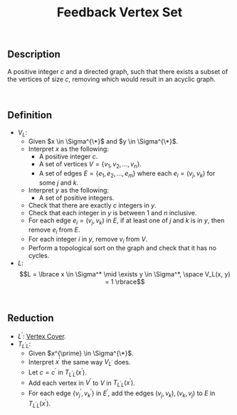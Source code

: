 # $$\text{Feedback Vertex Set}$$

<br>

## Description

A positive integer $c$ and a directed graph, such that there exists a subset of the vertices of size $c$, removing which would result in an acyclic graph.

<br>

## Definition

- $V_L$:
  - Given $x \in \Sigma^{\*}$ and $y \in \Sigma^{\*}$.
  - Interpret $x$ as the following:
    - A positive integer $c$.
    - A set of vertices $V = \lbrace v_1, v_2, ..., v_n \rbrace$.
    - A set of edges $E = \lbrace e_1, e_2, ..., e_m \rbrace$ where each $e_i = (v_j, v_k)$ for some $j$ and $k$.
  - Interpret $y$ as the following:
    - A set of positive integers.
  - Check that there are exactly $c$ integers in $y$.
  - Check that each integer in $y$ is between $1$ and $n$ inclusive.
  - For each edge $e_i = (v_j, v_k)$ in $E$, if at least one of $j$ and $k$ is in $y$, then remove $e_i$ from $E$.
  - For each integer $i$ in $y$, remove $v_i$ from $V$.
  - Perform a topological sort on the graph and check that it has no cycles.
- $L$: $$L = \lbrace x \in \Sigma^* \mid \exists y \in \Sigma^*, \space V_L(x, y) = 1 \rbrace$$

<br>

## Reduction

- $L^{\prime}$: [Vertex Cover](Vertex-Cover.md).
- $T_{L^{\prime}L}$:
  - Given $x^{\prime} \in \Sigma^{\*}$.
  - Interpret $x^{\prime}$ the same way $V_{L^{\prime}}$ does.
  - Let $c = c^{\prime}$ in $T_{L^{\prime}L}(x^{\prime})$.
  - Add each vertex in $V^{\prime}$ to $V$ in $T_{L^{\prime}L}(x^{\prime})$.
  - For each edge $\lbrace v_j^{\prime}, v_k^{\prime} \rbrace$ in $E^{\prime}$, add the edges $(v_j, v_k), (v_k, v_j)$ to $E$ in $T_{L^{\prime}L}(x^{\prime})$.
